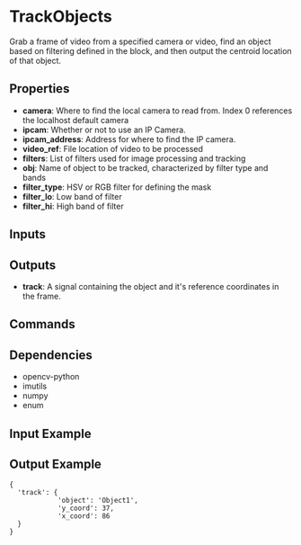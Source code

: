 TrackObjects
========
Grab a frame of video from a specified camera or video, find an object based on filtering defined in the block, and then output the centroid location of that
object.

Properties
----------
- **camera**: Where to find the local camera to read from. Index 0 references the localhost default camera
- **ipcam**: Whether or not to use an IP Camera.
- **ipcam_address**: Address for where to find the IP camera.
- **video_ref**: File location of video to be processed
- **filters**: List of filters used for image processing and tracking
- **obj**: Name of object to be tracked, characterized by filter type and bands
- **filter_type**: HSV or RGB filter for defining the mask
- **filter_lo**: Low band of filter
- **filter_hi**: High band of filter


Inputs
------

Outputs
-------
- **track**: A signal containing the object and it's reference coordinates in the frame.

Commands
--------

Dependencies
------------
-    opencv-python
-    imutils
-    numpy
-    enum

Input Example
-------------

Output Example
--------------
```
{
  'track': {
            'object': 'Object1',
            'y_coord': 37,
            'x_coord': 86
  }
}
```
